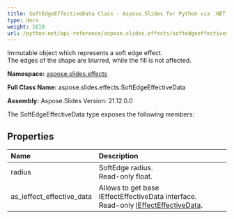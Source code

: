 ```yaml
---
title: SoftEdgeEffectiveData Class - Aspose.Slides for Python via .NET - API Reference
type: docs
weight: 1010
url: /python-net/api-reference/aspose.slides.effects/softedgeeffectivedata/
---
```


Immutable object which represents a soft edge effect. <br/>            The edges of the shape are blurred, while the fill is not affected.

**Namespace:** [aspose.slides.effects](/python-net/api-reference/aspose.slides.effects/)

**Full Class Name:** aspose.slides.effects.SoftEdgeEffectiveData

**Assembly:**  Aspose.Slides Version: 21.12.0.0

The SoftEdgeEffectiveData type exposes the following members:
## **Properties**
|**Name**|**Description**|
| :- | :- |
|radius|SoftEdge radius.<br/>            Read-only float.|
|as_ieffect_effective_data|Allows to get base IEffectEffectiveData interface.<br/>            Read-only [IEffectEffectiveData](/python-net/api-reference/aspose.slides.effects/ieffecteffectivedata/).|
